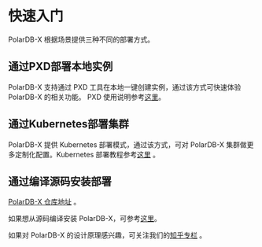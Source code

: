 # 快速入门

PolarDB-X 根据场景提供三种不同的部署方式。

## 通过PXD部署本地实例

PolarDB-X 支持通过 PXD 工具在本地一键创建实例，通过该方式可快速体验 PolarDB-X 的相关功能。
PXD 使用说明参考[这里](quickstart.md)。

## 通过Kubernetes部署集群

PolarDB-X 提供 Kubernetes 部署模式，通过该方式，可对 PolarDB-X 集群做更多定制化配置。Kubernetes 部署教程参考[这里](quickstart-k8s.md) 。

## 通过编译源码安装部署

[PolarDB-X 仓库地址](https://github.com/apsaradb/galaxysql) 。

如果想从源码编译安装 PolarDB-X，可参考[这里](quickstart-development.md)。

如果对 PolarDB-X 的设计原理感兴趣，可关注我们的[知乎专栏](https://www.zhihu.com/org/polardb-x) 。